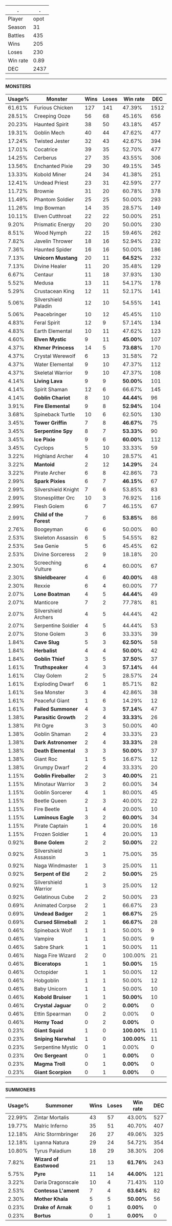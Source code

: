 .|.
|-|-
Player|opot
Season|31
Battles|435
Wins|205
Loses|230
Win rate|0.89
DEC|2437

---
**MONSTERS**

Usage%|Monster|Wins|Loses|Win rate|DEC|
-|-|-|-|-|-|
61.61%|Furious Chicken|127|141|47.39%|1512|
28.51%|Creeping Ooze|56|68|45.16%|656|
20.23%|Haunted Spirit|38|50|43.18%|457|
19.31%|Goblin Mech|40|44|47.62%|477|
17.24%|Twisted Jester|32|43|42.67%|394|
17.01%|Cocatrice|39|35|52.70%|477|
14.25%|Cerberus|27|35|43.55%|306|
13.56%|Enchanted Pixie|29|30|49.15%|345|
13.33%|Kobold Miner|24|34|41.38%|251|
12.41%|Undead Priest|23|31|42.59%|277|
11.72%|Brownie|31|20|60.78%|378|
11.49%|Phantom Soldier|25|25|50.00%|293|
11.26%|Imp Bowman|14|35|28.57%|149|
10.11%|Elven Cutthroat|22|22|50.00%|251|
9.20%|Prismatic Energy|20|20|50.00%|230|
8.51%|Wood Nymph|22|15|59.46%|262|
7.82%|Javelin Thrower|18|16|52.94%|232|
7.36%|Haunted Spider|16|16|50.00%|186|
7.13%|**Unicorn Mustang**|20|11|**64.52%**|232|
7.13%|Divine Healer|11|20|35.48%|129|
6.67%|Centaur|11|18|37.93%|130|
5.52%|Medusa|13|11|54.17%|178|
5.29%|Crustacean King|12|11|52.17%|141|
5.06%|Silvershield Paladin|12|10|54.55%|141|
5.06%|Peacebringer|10|12|45.45%|110|
4.83%|Feral Spirit|12|9|57.14%|134|
4.83%|Earth Elemental|10|11|47.62%|123|
4.60%|**Elven Mystic**|9|11|**45.00%**|107|
4.37%|**Khmer Princess**|14|5|**73.68%**|170|
4.37%|Crystal Werewolf|6|13|31.58%|72|
4.37%|Water Elemental|9|10|47.37%|112|
4.37%|Skeletal Warrior|9|10|47.37%|108|
4.14%|**Living Lava**|9|9|**50.00%**|101|
4.14%|Spirit Shaman|12|6|66.67%|145|
4.14%|**Goblin Chariot**|8|10|**44.44%**|96|
3.91%|**Fire Elemental**|9|8|**52.94%**|104|
3.68%|Spineback Turtle|10|6|62.50%|130|
3.45%|**Tower Griffin**|7|8|**46.67%**|75|
3.45%|**Serpentine Spy**|8|7|**53.33%**|90|
3.45%|**Ice Pixie**|9|6|**60.00%**|112|
3.45%|Cyclops|5|10|33.33%|59|
3.22%|Highland Archer|4|10|28.57%|41|
3.22%|**Mantoid**|2|12|**14.29%**|24|
3.22%|Pirate Archer|6|8|42.86%|73|
2.99%|**Spark Pixies**|6|7|**46.15%**|67|
2.99%|Silvershield Knight|7|6|53.85%|83|
2.99%|Stonesplitter Orc|10|3|76.92%|116|
2.99%|Flesh Golem|6|7|46.15%|67|
2.99%|**Child of the Forest**|7|6|**53.85%**|86|
2.76%|Boogeyman|6|6|50.00%|80|
2.53%|Skeleton Assassin|6|5|54.55%|82|
2.53%|Sea Genie|5|6|45.45%|62|
2.53%|Divine Sorceress|2|9|18.18%|20|
2.30%|Screeching Vulture|6|4|60.00%|67|
2.30%|**Shieldbearer**|4|6|**40.00%**|48|
2.30%|Rexxie|6|4|60.00%|77|
2.07%|**Lone Boatman**|4|5|**44.44%**|49|
2.07%|Manticore|7|2|77.78%|81|
2.07%|Silvershield Archers|4|5|44.44%|42|
2.07%|Serpentine Soldier|4|5|44.44%|53|
2.07%|Stone Golem|3|6|33.33%|39|
1.84%|**Cave Slug**|5|3|**62.50%**|58|
1.84%|**Herbalist**|4|4|**50.00%**|42|
1.84%|**Goblin Thief**|3|5|**37.50%**|37|
1.61%|**Truthspeaker**|4|3|**57.14%**|44|
1.61%|Clay Golem|2|5|28.57%|24|
1.61%|Exploding Dwarf|6|1|85.71%|82|
1.61%|Sea Monster|3|4|42.86%|38|
1.61%|Peaceful Giant|1|6|14.29%|12|
1.61%|**Failed Summoner**|4|3|**57.14%**|47|
1.38%|**Parasitic Growth**|2|4|**33.33%**|26|
1.38%|Pit Ogre|3|3|50.00%|40|
1.38%|Goblin Shaman|2|4|33.33%|23|
1.38%|**Dark Astronomer**|2|4|**33.33%**|28|
1.38%|**Death Elemental**|3|3|**50.00%**|37|
1.38%|Giant Roc|1|5|16.67%|12|
1.38%|Grumpy Dwarf|2|4|33.33%|20|
1.15%|**Goblin Fireballer**|2|3|**40.00%**|21|
1.15%|Minotaur Warrior|3|2|60.00%|34|
1.15%|Goblin Sorcerer|4|1|80.00%|45|
1.15%|Beetle Queen|2|3|40.00%|22|
1.15%|Fire Beetle|1|4|20.00%|10|
1.15%|**Luminous Eagle**|3|2|**60.00%**|34|
1.15%|Pirate Captain|1|4|20.00%|16|
1.15%|Frozen Soldier|1|4|20.00%|13|
0.92%|**Bone Golem**|2|2|**50.00%**|22|
0.92%|Silvershield Assassin|3|1|75.00%|35|
0.92%|Naga Windmaster|1|3|25.00%|11|
0.92%|**Serpent of Eld**|2|2|**50.00%**|25|
0.92%|Silvershield Warrior|1|3|25.00%|12|
0.92%|Gelatinous Cube|2|2|50.00%|23|
0.69%|Animated Corpse|2|1|66.67%|23|
0.69%|**Undead Badger**|2|1|**66.67%**|25|
0.69%|**Cursed Slimeball**|2|1|**66.67%**|28|
0.46%|Spineback Wolf|1|1|50.00%|9|
0.46%|Vampire|1|1|50.00%|9|
0.46%|Sabre Shark|1|1|50.00%|11|
0.46%|Naga Fire Wizard|2|0|100.00%|21|
0.46%|**Biceratops**|1|1|**50.00%**|15|
0.46%|Octopider|1|1|50.00%|12|
0.46%|Hobgoblin|1|1|50.00%|12|
0.46%|Baby Unicorn|1|1|50.00%|10|
0.46%|**Kobold Bruiser**|1|1|**50.00%**|10|
0.46%|**Crystal Jaguar**|0|2|**0.00%**|0|
0.46%|Ettin Spearman|0|2|0.00%|0|
0.46%|**Horny Toad**|0|2|**0.00%**|0|
0.23%|**Giant Squid**|1|0|**100.00%**|11|
0.23%|**Sniping Narwhal**|1|0|**100.00%**|11|
0.23%|Serpentine Mystic|0|1|0.00%|0|
0.23%|**Orc Sergeant**|0|1|**0.00%**|0|
0.23%|**Magma Troll**|0|1|**0.00%**|0|
0.23%|**Giant Scorpion**|0|1|**0.00%**|0|

---
**SUMMONERS**

Usage%|Summoner|Wins|Loses|Win rate|DEC|
-|-|-|-|-|-|
22.99%|Zintar Mortalis|43|57|43.00%|527|
19.77%|Malric Inferno|35|51|40.70%|407|
12.18%|Alric Stormbringer|26|27|49.06%|325|
12.18%|Lyanna Natura|29|24|54.72%|354|
10.80%|Tyrus Paladium|18|29|38.30%|206|
7.82%|**Wizard of Eastwood**|21|13|**61.76%**|243|
5.75%|**Pyre**|11|14|**44.00%**|121|
3.22%|Daria Dragonscale|10|4|71.43%|110|
2.53%|**Contessa L'ament**|7|4|**63.64%**|82|
2.30%|**Mother Khala**|5|5|**50.00%**|56|
0.23%|**Drake of Arnak**|0|1|**0.00%**|0|
0.23%|**Bortus**|0|1|**0.00%**|0|
